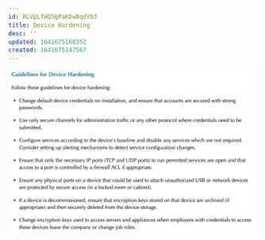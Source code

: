```yaml
---
id: RLVpLfHQ5gPaKDwBqdYbJ
title: Device Hardening
desc: ''
updated: 1641675160352
created: 1641675147567
---
```


![device hardening](/assets/images/2022-01-08-12-52-30.png)
